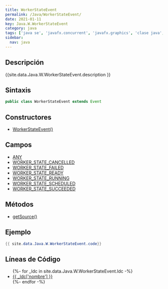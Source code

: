 ```yaml
---
title: WorkerStateEvent
permalink: /Java/WorkerStateEvent/
date: 2021-01-11
key: Java.W.WorkerStateEvent
category: java
tags: ['java se', 'javafx.concurrent', 'javafx.graphics', 'clase java', 'JavaFX 2.1']
sidebar: 
  nav: java
---
```


## Descripción
{{site.data.Java.W.WorkerStateEvent.description }}

## Sintaxis
~~~java
public class WorkerStateEvent extends Event
~~~

## Constructores
* [WorkerStateEvent()](/Java/WorkerStateEvent/WorkerStateEvent/)

## Campos
* [ANY](/Java/WorkerStateEvent/ANY)
* [WORKER_STATE_CANCELLED](/Java/WorkerStateEvent/WORKER_STATE_CANCELLED)
* [WORKER_STATE_FAILED](/Java/WorkerStateEvent/WORKER_STATE_FAILED)
* [WORKER_STATE_READY](/Java/WorkerStateEvent/WORKER_STATE_READY)
* [WORKER_STATE_RUNNING](/Java/WorkerStateEvent/WORKER_STATE_RUNNING)
* [WORKER_STATE_SCHEDULED](/Java/WorkerStateEvent/WORKER_STATE_SCHEDULED)
* [WORKER_STATE_SUCCEEDED](/Java/WorkerStateEvent/WORKER_STATE_SUCCEEDED)

## Métodos
* [getSource()](/Java/WorkerStateEvent/getSource)

## Ejemplo
~~~java
{{ site.data.Java.W.WorkerStateEvent.code}}
~~~

## Líneas de Código
<ul>
{%- for _ldc in site.data.Java.W.WorkerStateEvent.ldc -%}
   <li>
       <a href="{{_ldc['url'] }}">{{ _ldc['nombre'] }}</a>
   </li>
{%- endfor -%}
</ul>

